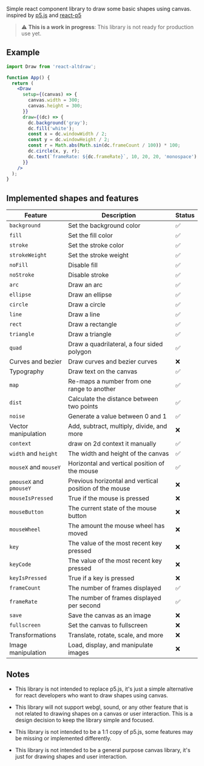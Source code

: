 Simple react component library to draw some basic shapes using canvas. inspired by [p5.js](https://p5js.org/) and [react-p5](https://www.npmjs.com/package/react-p5)

> :warning: **This is a work in progress**: This library is not ready for production use yet.

## Example

```jsx
import Draw from 'react-altdraw';

function App() {
  return (
    <Draw
      setup={(canvas) => {
        canvas.width = 300;
        canvas.height = 300;
      }}
      draw={(dc) => {
        dc.background('gray');
        dc.fill('white');
        const x = dc.windowWidth / 2;
        const y = dc.windowHeight / 2;
        const r = Math.abs(Math.sin(dc.frameCount / 100)) * 100;
        dc.circle(x, y, r);
        dc.text(`frameRate: ${dc.frameRate}`, 10, 20, 20, 'monospace');
      }}
    />
  );
}
```

## Implemented shapes and features

| Feature                 | Description                                            | Status |
| ----------------------- | ------------------------------------------------------ | ------ |
| `background`            | Set the background color                               | ✅     |
| `fill`                  | Set the fill color                                     | ✅     |
| `stroke`                | Set the stroke color                                   | ✅     |
| `strokeWeight`          | Set the stroke weight                                  | ✅     |
| `noFill`                | Disable fill                                           | ✅     |
| `noStroke`              | Disable stroke                                         | ✅     |
| `arc`                   | Draw an arc                                            | ✅     |
| `ellipse`               | Draw an ellipse                                        | ✅     |
| `circle`                | Draw a circle                                          | ✅     |
| `line`                  | Draw a line                                            | ✅     |
| `rect`                  | Draw a rectangle                                       | ✅     |
| `triangle`              | Draw a triangle                                        | ✅     |
| `quad`                  | Draw a quadrilateral, a four sided polygon             | ✅     |
| Curves and bezier       | Draw curves and bezier curves                          | ❌     |
| Typography              | Draw text on the canvas                                | ✅     |
| `map`                   | Re-maps a number from one range to another             | ✅     |
| `dist`                  | Calculate the distance between two points              | ✅     |
| `noise`                 | Generate a value between 0 and 1                       | ✅     |
| Vector manipulation     | Add, subtract, multiply, divide, and more              | ❌     |
| `context`               | draw on 2d context it manually                         | ✅     |
| `width` and `height`    | The width and height of the canvas                     | ✅     |
| `mouseX` and `mouseY`   | Horizontal and vertical position of the mouse          | ✅     |
| `pmouseX` and `pmouseY` | Previous horizontal and vertical position of the mouse | ❌     |
| `mouseIsPressed`        | True if the mouse is pressed                           | ❌     |
| `mouseButton`           | The current state of the mouse button                  | ❌     |
| `mouseWheel`            | The amount the mouse wheel has moved                   | ❌     |
| `key`                   | The value of the most recent key pressed               | ❌     |
| `keyCode`               | The value of the most recent key pressed               | ❌     |
| `keyIsPressed`          | True if a key is pressed                               | ❌     |
| `frameCount`            | The number of frames displayed                         | ✅     |
| `frameRate`             | The number of frames displayed per second              | ✅     |
| `save`                  | Save the canvas as an image                            | ❌     |
| `fullscreen`            | Set the canvas to fullscreen                           | ❌     |
| Transformations         | Translate, rotate, scale, and more                     | ❌     |
| Image manipulation      | Load, display, and manipulate images                   | ❌     |

## Notes

- This library is not intended to replace p5.js, it's just a simple alternative for react developers who want to draw shapes using canvas.

- This library will not support webgl, sound, or any other feature that is not related to drawing shapes on a canvas or user interaction. This is a design decision to keep the library simple and focused.

- This library is not intended to be a 1:1 copy of p5.js, some features may be missing or implemented differently.

- This library is not intended to be a general purpose canvas library, it's just for drawing shapes and user interaction.
